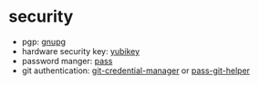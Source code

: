 # security

- pgp: [gnupg](/pkgs/tools/security/gnupg.md)
- hardware security key: [yubikey](/pkgs/tools/misc/yubikey-manager.md)
- password manger: [pass](/pkgs/tools/security/pass)
- git authentication: [git-credential-manager](/pkgs/applications/version-management/git-credential-manager.md)
  or [pass-git-helper](./pkgs/applications/version-management/pass-git-helper)
